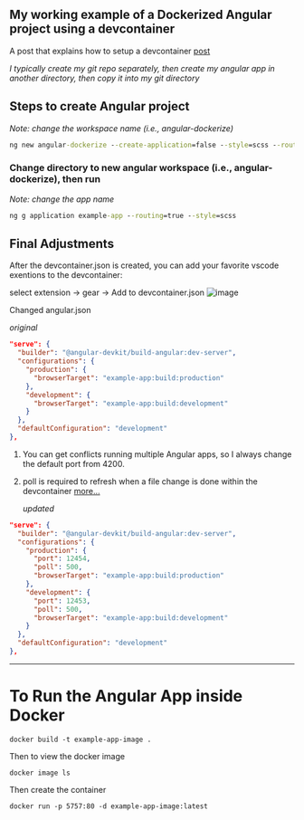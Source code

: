## My working example of a Dockerized Angular project using a devcontainer

A post that explains how to setup a devcontainer [post](https://blog.hammelburg.me/developing-angular-apps-inside-a-docker-container-fbca44438e05)

_I typically create my git repo separately, then create my angular app in another directory, then copy it into my git directory_

## Steps to create Angular project

_Note: change the workspace name (i.e., angular-dockerize)_

```cmd
ng new angular-dockerize --create-application=false --style=scss --routing=true --skip-git
```

### Change directory to new angular workspace (i.e., angular-dockerize), then run

_Note: change the app name_

```cmd
ng g application example-app --routing=true --style=scss
```

## Final Adjustments

After the devcontainer.json is created, you can add your favorite vscode exentions to the devcontainer:

select extension -> gear -> Add to devcontainer.json
![image](https://user-images.githubusercontent.com/1365728/202858614-05ca7368-3ef2-4594-afa5-a295d434b574.png)

Changed angular.json

_original_

```json
"serve": {
  "builder": "@angular-devkit/build-angular:dev-server",
  "configurations": {
    "production": {
      "browserTarget": "example-app:build:production"
    },
    "development": {
      "browserTarget": "example-app:build:development"
    }
  },
  "defaultConfiguration": "development"
},
```

1. You can get conflicts running multiple Angular apps, so I always change the default port from 4200.
2. poll is required to refresh when a file change is done within the devcontainer [more...](https://github.com/angular/angular-cli/pull/1814#issuecomment-241854816)

   _updated_

```json
"serve": {
  "builder": "@angular-devkit/build-angular:dev-server",
  "configurations": {
    "production": {
      "port": 12454,
      "poll": 500,
      "browserTarget": "example-app:build:production"
    },
    "development": {
      "port": 12453,
      "poll": 500,
      "browserTarget": "example-app:build:development"
    }
  },
  "defaultConfiguration": "development"
},
```

---

# To Run the Angular App inside Docker

```
docker build -t example-app-image .
```

Then to view the docker image

```
docker image ls
```

Then create the container

```
docker run -p 5757:80 -d example-app-image:latest
```
